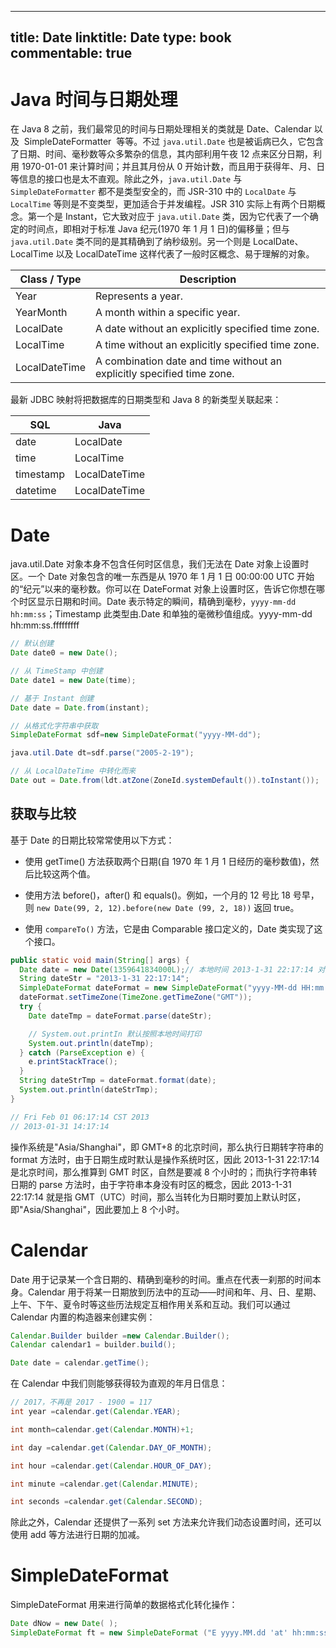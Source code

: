 
---
title: Date
linktitle: Date
type: book
commentable: true
---

# Java 时间与日期处理

在 Java 8 之前，我们最常见的时间与日期处理相关的类就是 Date、Calendar 以及  SimpleDateFormatter  等等。不过 `java.util.Date` 也是被诟病已久，它包含了日期、时间、毫秒数等众多繁杂的信息，其内部利用午夜 12 点来区分日期，利用 1970-01-01 来计算时间；并且其月份从 0 开始计数，而且用于获得年、月、日等信息的接口也是太不直观。除此之外，`java.util.Date` 与 `SimpleDateFormatter` 都不是类型安全的，而 JSR-310 中的 `LocalDate` 与 `LocalTime` 等则是不变类型，更加适合于并发编程。JSR 310 实际上有两个日期概念。第一个是 Instant，它大致对应于 `java.util.Date` 类，因为它代表了一个确定的时间点，即相对于标准 Java 纪元(1970 年 1 月 1 日)的偏移量；但与 `java.util.Date` 类不同的是其精确到了纳秒级别。另一个则是 LocalDate、LocalTime 以及 LocalDateTime 这样代表了一般时区概念、易于理解的对象。

| Class / Type  | Description                                                            |
| ------------- | ---------------------------------------------------------------------- |
| Year          | Represents a year.                                                     |
| YearMonth     | A month within a specific year.                                        |
| LocalDate     | A date without an explicitly specified time zone.                      |
| LocalTime     | A time without an explicitly specified time zone.                      |
| LocalDateTime | A combination date and time without an explicitly specified time zone. |

最新 JDBC 映射将把数据库的日期类型和 Java 8 的新类型关联起来：

| SQL       | Java          |
| --------- | ------------- |
| date      | LocalDate     |
| time      | LocalTime     |
| timestamp | LocalDateTime |
| datetime  | LocalDateTime |

# Date

java.util.Date 对象本身不包含任何时区信息，我们无法在 Date 对象上设置时区。一个 Date 对象包含的唯一东西是从 1970 年 1 月 1 日 00:00:00 UTC 开始的“纪元”以来的毫秒数。你可以在 DateFormat 对象上设置时区，告诉它你想在哪个时区显示日期和时间。Date 表示特定的瞬间，精确到毫秒，`yyyy-mm-dd hh:mm:ss`；Timestamp 此类型由.Date 和单独的毫微秒值组成。yyyy-mm-dd hh:mm:ss.fffffffff

```java
// 默认创建
Date date0 = new Date();

// 从 TimeStamp 中创建
Date date1 = new Date(time);

// 基于 Instant 创建
Date date = Date.from(instant);

// 从格式化字符串中获取
SimpleDateFormat sdf=new SimpleDateFormat("yyyy-MM-dd");

java.util.Date dt=sdf.parse("2005-2-19");

// 从 LocalDateTime 中转化而来
Date out = Date.from(ldt.atZone(ZoneId.systemDefault()).toInstant());
```

## 获取与比较

基于 Date 的日期比较常常使用以下方式：

- 使用 getTime() 方法获取两个日期(自 1970 年 1 月 1 日经历的毫秒数值)，然后比较这两个值。

- 使用方法 before()，after() 和 equals()。例如，一个月的 12 号比 18 号早，则 `new Date(99, 2, 12).before(new Date (99, 2, 18))` 返回 true。

- 使用 `compareTo()` 方法，它是由 Comparable 接口定义的，Date 类实现了这个接口。

```java
public static void main(String[] args) {
  Date date = new Date(1359641834000L);// 本地时间 2013-1-31 22:17:14 对应的时间戳
  String dateStr = "2013-1-31 22:17:14";
  SimpleDateFormat dateFormat = new SimpleDateFormat("yyyy-MM-dd HH:mm:ss");
  dateFormat.setTimeZone(TimeZone.getTimeZone("GMT"));
  try {
    Date dateTmp = dateFormat.parse(dateStr);

    // System.out.printIn 默认按照本地时间打印
    System.out.println(dateTmp);
  } catch (ParseException e) {
    e.printStackTrace();
  }
  String dateStrTmp = dateFormat.format(date);
  System.out.println(dateStrTmp);
}

// Fri Feb 01 06:17:14 CST 2013
// 2013-01-31 14:17:14
```

操作系统是"Asia/Shanghai"，即 GMT+8 的北京时间，那么执行日期转字符串的 format 方法时，由于日期生成时默认是操作系统时区，因此 2013-1-31 22:17:14 是北京时间，那么推算到 GMT 时区，自然是要减 8 个小时的；而执行字符串转日期的 parse 方法时，由于字符串本身没有时区的概念，因此 2013-1-31 22:17:14 就是指 GMT（UTC）时间，那么当转化为日期时要加上默认时区，即"Asia/Shanghai"，因此要加上 8 个小时。

# Calendar

Date 用于记录某一个含日期的、精确到毫秒的时间。重点在代表一刹那的时间本身。Calendar 用于将某一日期放到历法中的互动——时间和年、月、日、星期、上午、下午、夏令时等这些历法规定互相作用关系和互动。我们可以通过 Calendar 内置的构造器来创建实例：

```java
Calendar.Builder builder =new Calendar.Builder();
Calendar calendar1 = builder.build();

Date date = calendar.getTime();
```

在 Calendar 中我们则能够获得较为直观的年月日信息：

```java
// 2017，不再是 2017 - 1900 = 117
int year =calendar.get(Calendar.YEAR);

int month=calendar.get(Calendar.MONTH)+1;

int day =calendar.get(Calendar.DAY_OF_MONTH);

int hour =calendar.get(Calendar.HOUR_OF_DAY);

int minute =calendar.get(Calendar.MINUTE);

int seconds =calendar.get(Calendar.SECOND);
```

除此之外，Calendar 还提供了一系列 set 方法来允许我们动态设置时间，还可以使用 add 等方法进行日期的加减。

# SimpleDateFormat

SimpleDateFormat 用来进行简单的数据格式化转化操作：

```java
Date dNow = new Date( );
SimpleDateFormat ft = new SimpleDateFormat ("E yyyy.MM.dd 'at' hh:mm:ss a zzz");
```

    